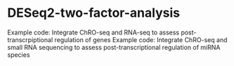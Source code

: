 # DESeq2-two-factor-analysis
Example code: Integrate ChRO-seq and RNA-seq to assess post-transcrpiptional regulation of genes
Example code: Integrate ChRO-seq and small RNA sequencing to assess post-transcriptional regulation of miRNA species
